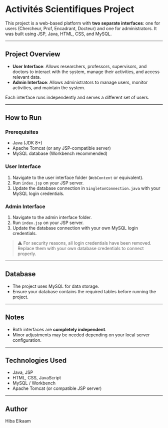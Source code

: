 # Activités Scientifiques Project

This project is a web-based platform with **two separate interfaces**: one for users (Chercheur, Prof, Encadrant, Docteur) and one for administrators. It was built using JSP, Java, HTML, CSS, and MySQL.

---

## Project Overview

- **User Interface**: Allows researchers, professors, supervisors, and doctors to interact with the system, manage their activities, and access relevant data.
- **Admin Interface**: Allows administrators to manage users, monitor activities, and maintain the system.

Each interface runs independently and serves a different set of users.

---

## How to Run

### Prerequisites

- Java (JDK 8+)
- Apache Tomcat (or any JSP-compatible server)
- MySQL database (Workbench recommended)

### User Interface

1. Navigate to the user interface folder (`WebContent` or equivalent).
2. Run `index.jsp` on your JSP server.
3. Update the database connection in `SingletonConnection.java` with your MySQL login credentials.

### Admin Interface

1. Navigate to the admin interface folder.
2. Run `index.jsp` on your JSP server.
3. Update the database connection with your own MySQL login credentials.

> ⚠️ For security reasons, all login credentials have been removed. Replace them with your own database credentials to connect properly.

---

## Database

- The project uses MySQL for data storage.
- Ensure your database contains the required tables before running the project.

---

## Notes

- Both interfaces are **completely independent**.
- Minor adjustments may be needed depending on your local server configuration.

---

## Technologies Used

- Java, JSP
- HTML, CSS, JavaScript
- MySQL / Workbench
- Apache Tomcat (or compatible JSP server)

---

## Author

Hiba Elkaam

